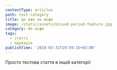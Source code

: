 ```yaml
---
contentType: articles
path: test-category
title: Це вже не міфи
image: /static/assets/missed-period-feature.jpg
category: Не міфи
tags:
  - статті
  - едукація
publishTime: '2018-03-31T19:59:15+03:00'
---
```

Просто тестова стаття в іншій категорії
